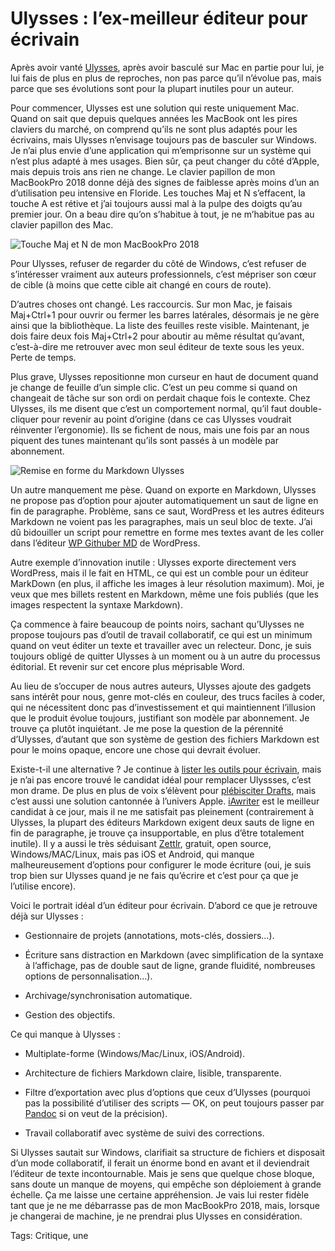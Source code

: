 # Ulysses : l’ex-meilleur éditeur pour écrivain

Après avoir vanté [Ulysses](https://ulysses.app/), après avoir basculé sur Mac en partie pour lui, je lui fais de plus en plus de reproches, non pas parce qu’il n’évolue pas, mais parce que ses évolutions sont pour la plupart inutiles pour un auteur.

Pour commencer, Ulysses est une solution qui reste uniquement Mac. Quand on sait que depuis quelques années les MacBook ont les pires claviers du marché, on comprend qu’ils ne sont plus adaptés pour les écrivains, mais Ulysses n’envisage toujours pas de basculer sur Windows. Je n’ai plus envie d’une application qui m’emprisonne sur un système qui n’est plus adapté à mes usages. Bien sûr, ça peut changer du côté d’Apple, mais depuis trois ans rien ne change. Le clavier papillon de mon MacBookPro 2018 donne déjà des signes de faiblesse après moins d’un an d’utilisation peu intensive en Floride. Les touches Maj et N s’effacent, la touche A est rétive et j’ai toujours aussi mal à la pulpe des doigts qu’au premier jour. On a beau dire qu’on s’habitue à tout, je ne m’habitue pas au clavier papillon des Mac.

![Touche Maj et N de mon MacBookPro 2018](https://tcrouzet.com/images_tc/2019/05/P1090726-600x450.jpg)

Pour Ulysses, refuser de regarder du côté de Windows, c’est refuser de s’intéresser vraiment aux auteurs professionnels, c’est mépriser son cœur de cible (à moins que cette cible ait changé en cours de route).

D’autres choses ont changé. Les raccourcis. Sur mon Mac, je faisais Maj+Ctrl+1 pour ouvrir ou fermer les barres latérales, désormais je ne gère ainsi que la bibliothèque. La liste des feuilles reste visible. Maintenant, je dois faire deux fois Maj+Ctrl+2 pour aboutir au même résultat qu’avant, c’est-à-dire me retrouver avec mon seul éditeur de texte sous les yeux. Perte de temps.

Plus grave, Ulysses repositionne mon curseur en haut de document quand je change de feuille d’un simple clic. C’est un peu comme si quand on changeait de tâche sur son ordi on perdait chaque fois le contexte. Chez Ulysses, ils me disent que c’est un comportement normal, qu’il faut double-cliquer pour revenir au point d’origine (dans ce cas Ulysses voudrait réinventer l’ergonomie). Ils se fichent de nous, mais une fois par an nous piquent des tunes maintenant qu’ils sont passés à un modèle par abonnement.

![Remise en forme du Markdown Ulysses](https://tcrouzet.com/images_tc/2019/05/script-600x342.png)

Un autre manquement me pèse. Quand on exporte en Markdown, Ulysses ne propose pas d’option pour ajouter automatiquement un saut de ligne en fin de paragraphe. Problème, sans ce saut, WordPress et les autres éditeurs Markdown ne voient pas les paragraphes, mais un seul bloc de texte. J’ai dû bidouiller un script pour remettre en forme mes textes avant de les coller dans l’éditeur [WP Githuber MD](https://wordpress.org/plugins/wp-githuber-md/) de WordPress.

Autre exemple d’innovation inutile : Ulysses exporte directement vers WordPress, mais il le fait en HTML, ce qui est un comble pour un éditeur MarkDown (en plus, il affiche les images à leur résolution maximum). Moi, je veux que mes billets restent en Markdown, même une fois publiés (que les images respectent la syntaxe Markdown).

Ça commence à faire beaucoup de points noirs, sachant qu’Ulysses ne propose toujours pas d’outil de travail collaboratif, ce qui est un minimum quand on veut éditer un texte et travailler avec un relecteur. Donc, je suis toujours obligé de quitter Ulysses à un moment ou à un autre du processus éditorial. Et revenir sur cet encore plus méprisable Word.

Au lieu de s’occuper de nous autres auteurs, Ulysses ajoute des gadgets sans intérêt pour nous, genre mot-clés en couleur, des trucs faciles à coder, qui ne nécessitent donc pas d’investissement et qui maintiennent l’illusion que le produit évolue toujours, justifiant son modèle par abonnement. Je trouve ça plutôt inquiétant. Je me pose la question de la pérennité d’Ulysses, d’autant que son système de gestion des fichiers Markdown est pour le moins opaque, encore une chose qui devrait évoluer.

Existe-t-il une alternative ? Je continue à [lister les outils pour écrivain](https://tcrouzet.com/2016/10/19/les-outils-de-lecrivain/), mais je n’ai pas encore trouvé le candidat idéal pour remplacer Ulyssses, c’est mon drame. De plus en plus de voix s’élèvent pour [plébisciter Drafts](https://www.macstories.net/stories/choosing-your-markdown-editor-a-comparison-of-ulysses-and-drafts/), mais c’est aussi une solution cantonnée à l’univers Apple. [iAwriter](https://ia.net/fr/writer) est le meilleur candidat à ce jour, mais il ne me satisfait pas pleinement (contrairement à Ulysses, la plupart des éditeurs Markdown exigent deux sauts de ligne en fin de paragraphe, je trouve ça insupportable, en plus d’être totalement inutile). Il y a aussi le très séduisant [Zettlr](https://www.zettlr.com/), gratuit, open source, Windows/MAC/Linux, mais pas iOS et Android, qui manque malheureusement d’options pour configurer le mode écriture (oui, je suis trop bien sur Ulysses quand je ne fais qu’écrire et c’est pour ça que je l’utilise encore).

Voici le portrait idéal d’un éditeur pour écrivain. D’abord ce que je retrouve déjà sur Ulysses :

- Gestionnaire de projets (annotations, mots-clés, dossiers…).

- Écriture sans distraction en Markdown (avec simplification de la syntaxe à l’affichage, pas de double saut de ligne, grande fluidité, nombreuses options de personnalisation…).

- Archivage/synchronisation automatique.

- Gestion des objectifs.

Ce qui manque à Ulysses :

- Multiplate-forme (Windows/Mac/Linux, iOS/Android).

- Architecture de fichiers Markdown claire, lisible, transparente.

- Filtre d’exportation avec plus d’options que ceux d’Ulysses (pourquoi pas la possibilité d’utiliser des scripts — OK, on peut toujours passer par [Pandoc](https://pandoc.org/) si on veut de la précision).

- Travail collaboratif avec système de suivi des corrections.

Si Ulysses sautait sur Windows, clarifiait sa structure de fichiers et disposait d’un mode collaboratif, il ferait un énorme bond en avant et il deviendrait l’éditeur de texte incontournable. Mais je sens que quelque chose bloque, sans doute un manque de moyens, qui empêche son déploiement à grande échelle. Ça me laisse une certaine appréhension. Je vais lui rester fidèle tant que je ne me débarrasse pas de mon MacBookPro 2018, mais, lorsque je changerai de machine, je ne prendrai plus Ulysses en considération.

Tags: Critique, une